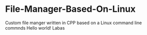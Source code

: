 # File-Manager-Based-On-Linux
Custom file manger written in CPP based on a Linux command line commnds
Hello world!
Labas

